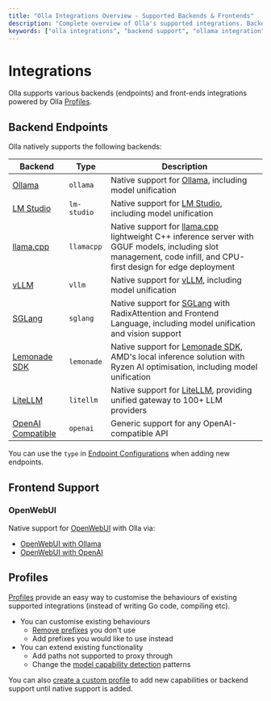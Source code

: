 ```yaml
---
title: "Olla Integrations Overview - Supported Backends & Frontends"
description: "Complete overview of Olla's supported integrations. Backend support for Ollama, LM Studio, vLLM, OpenAI compatibility, and frontend integration with OpenWebUI."
keywords: ["olla integrations", "backend support", "ollama integration", "lm studio", "vllm", "openai compatibility", "openwebui"]
---
```


# Integrations

Olla supports various backends (endpoints) and front-ends integrations powered by Olla [Profiles](../concepts/profile-system.md).

## Backend Endpoints

Olla natively supports the following backends:

| Backend | Type | Description |
|---------|------|-------------|
| [Ollama](./backend/ollama.md) | `ollama` | Native support for [Ollama](https://github.com/ollama/ollama), including model unification |
| [LM Studio](./backend/lmstudio.md) | `lm-studio` | Native support for [LM Studio](https://lmstudio.ai/), including model unification |
| [llama.cpp](./backend/llamacpp.md) | `llamacpp` | Native support for [llama.cpp](https://github.com/ggml-org/llama.cpp) lightweight C++ inference server with GGUF models, including slot management, code infill, and CPU-first design for edge deployment |
| [vLLM](./backend/vllm.md) | `vllm` | Native support for [vLLM](https://github.com/vllm-project/vllm), including model unification |
| [SGLang](./backend/sglang.md) | `sglang` | Native support for [SGLang](https://github.com/sgl-project/sglang) with RadixAttention and Frontend Language, including model unification and vision support |
| [Lemonade SDK](./backend/lemonade.md) | `lemonade` | Native support for [Lemonade SDK](https://lemonade-server.ai/), AMD's local inference solution with Ryzen AI optimisation, including model unification |
| [LiteLLM](./backend/litellm.md) | `litellm` | Native support for [LiteLLM](https://github.com/BerriAI/litellm), providing unified gateway to 100+ LLM providers |
| [OpenAI Compatible](https://platform.openai.com/docs/overview) | `openai` | Generic support for any OpenAI-compatible API |

You can use the `type` in [Endpoint Configurations](/olla/configuration/overview/#endpoint-configuration) when adding new endpoints.

## Frontend Support

### OpenWebUI

Native support for [OpenWebUI](https://github.com/open-webui/open-webui) with Olla via:

* [OpenWebUI with Ollama](./frontend/openwebui.md)
* [OpenWebUI with OpenAI](./frontend/openwebui-openai.md)

## Profiles

[Profiles](../concepts/profile-system.md) provide an easy way to customise the behaviours of existing supported integrations (instead of writing Go code, compiling etc).

* You can customise existing behaviours
    * [Remove prefixes](../concepts/profile-system.md#routing-prefixes) you don't use
    * Add prefixes you would like to use instead    
* You can extend existing functionality
    * Add paths not supported to proxy through
    * Change the [model capability detection](../concepts/profile-system.md#capability-detection) patterns

You can also [create a custom profile](../concepts/profile-system.md#creating-custom-profiles) to add new capabilities or backend support until native support is added.